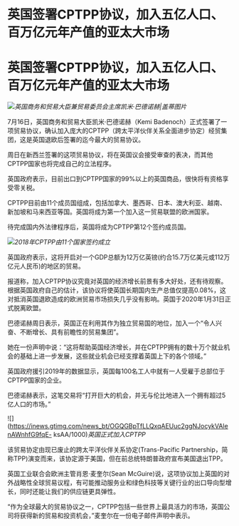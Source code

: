 # 英国签署CPTPP协议，加入五亿人口、百万亿元年产值的亚太大市场

# 英国签署CPTPP协议，加入五亿人口、百万亿元年产值的亚太大市场

![](https://inews.gtimg.com/news_bt/OOnTMkAbM_XEkYoCAasefGpsjmF43krYd8rFoJbMEWkysAA/1000)_英国商务和贸易大臣兼贸易委员会主席凯米·巴德诺赫|盖蒂图片_

7月16日，英国商务和贸易大臣凯米·巴德诺赫（Kemi
Badenoch）正式签署了一项贸易协议，确认加入庞大的CPTPP（跨太平洋伙伴关系全面进步协定）经贸集团，这是英国退欧后签署的迄今最大的贸易协议。

周日在新西兰签署的这项贸易协议，将在英国议会接受审查的表决，而其他CPTPP国家也将完成自己的立法程序。

英国政府表示，目前出口到CPTPP国家的99%以上的英国商品，很快将有资格享受零关税。

CPTPP目前由11个成员国组成，包括加拿大、墨西哥、日本、澳大利亚、越南、新加坡和马来西亚等国。英国将成为第一个加入这一贸易联盟的欧洲国家。

待完成国内外法律程序后，英国将成为CPTPP第12个签约成员国。

![](https://inews.gtimg.com/news_bt/OGGjTMvZXPPGlaQ2LgDoALnQjcqY93YBGTZtWtAKP8iIoAA/1000)_2018年CPTPP由11个国家签约成立_

英国政府表示，这将开启对一个GDP总额为12万亿英镑(约合15.7万亿美元或112万亿元人民币)的地区的贸易。

报道称，加入CPTPP协议究竟对英国的经济增长前景有多大好处，还有待观察。根据英国政府自己的估计，该协议将使英国长期国内生产总值仅提高0.08%，这对抵消英国退欧造成的欧洲贸易市场损失几乎没有影响。英国于2020年1月31日正式脱离欧盟。

巴德诺赫周日表示，英国正在利用其作为独立贸易国的地位，加入一个“令人兴奋、不断增长、具有前瞻性的贸易集团”。

她在一份声明中说：“这将帮助英国经济增长，并在CPTPP拥有的数十万个就业机会的基础上进一步发展，这些就业机会已经支撑着英国上下的各个领域。”

英国政府援引2019年的数据显示，英国每100名工人中就有一人受雇于总部位于CPTPP国家的企业。

巴德诺赫表示，这笔交易将“打开巨大的机会，并无与伦比地进入一个拥有超过5亿人口的市场。”

![](https://inews.gtimg.com/news_bt/OGQGBpTfLLQxqAEUuc2ggNJocykVAlenAWnhfG9fqE-
ksAA/1000)_英国正式加入CPTPP_

该贸易协定由现已废止的跨太平洋伙伴关系协定(Trans-Pacific
Partnership，简称TPP)演变而来，该协定源于美国，但在前总统特朗普政府宣布美国退出TPP。

英国工业联合会欧洲主管肖恩·麦奎尔(Sean
McGuire)说，这项协议加上英国的对外战略性全球贸易议程，有可能推动服务业和绿色科技等关键行业的出口导向型增长，同时还能让我们的供应链更具弹性。

“作为全球最大的贸易协议之一，CPTPP包括一些世界上最具活力的市场，英国公司将获得新的贸易和投资机会，”麦奎尔在一份电子邮件声明中表示。

